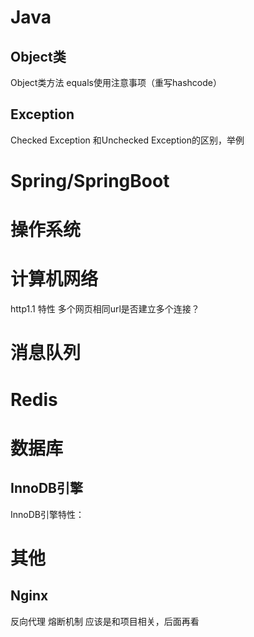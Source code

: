 # Java

## Object类
Object类方法
equals使用注意事项（重写hashcode）

## Exception
Checked Exception 和Unchecked Exception的区别，举例

# Spring/SpringBoot

# 操作系统

# 计算机网络
http1.1 特性
多个网页相同url是否建立多个连接？

# 消息队列

# Redis

# 数据库

## InnoDB引擎

InnoDB引擎特性：


# 其他

## Nginx
反向代理
熔断机制
应该是和项目相关，后面再看